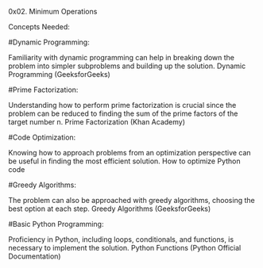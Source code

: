 0x02. Minimum Operations

Concepts Needed:

#Dynamic Programming:

Familiarity with dynamic programming can help in breaking down the problem into simpler subproblems and building up the solution.
Dynamic Programming (GeeksforGeeks)

#Prime Factorization:

Understanding how to perform prime factorization is crucial since the problem can be reduced to finding the sum of the prime factors of the target number n.
Prime Factorization (Khan Academy)

#Code Optimization:

Knowing how to approach problems from an optimization perspective can be useful in finding the most efficient solution.
How to optimize Python code

#Greedy Algorithms:

The problem can also be approached with greedy algorithms, choosing the best option at each step.
Greedy Algorithms (GeeksforGeeks)

#Basic Python Programming:

Proficiency in Python, including loops, conditionals, and functions, is necessary to implement the solution.
Python Functions (Python Official Documentation)

